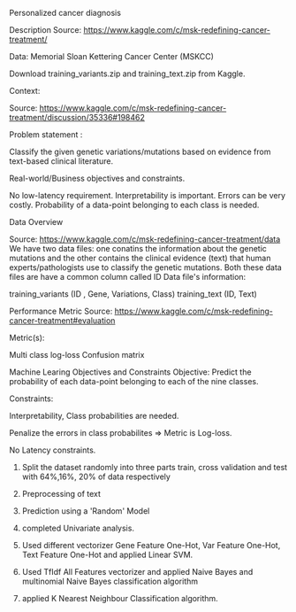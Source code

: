 Personalized cancer diagnosis

Description
Source: https://www.kaggle.com/c/msk-redefining-cancer-treatment/

Data: Memorial Sloan Kettering Cancer Center (MSKCC)

Download training_variants.zip and training_text.zip from Kaggle.

Context:

Source: https://www.kaggle.com/c/msk-redefining-cancer-treatment/discussion/35336#198462

Problem statement :

Classify the given genetic variations/mutations based on evidence from text-based clinical literature.

Real-world/Business objectives and constraints.

No low-latency requirement.
Interpretability is important.
Errors can be very costly.
Probability of a data-point belonging to each class is needed.


Data Overview

Source: https://www.kaggle.com/c/msk-redefining-cancer-treatment/data
We have two data files: one conatins the information about the genetic mutations and the other contains the clinical evidence (text) that human experts/pathologists use to classify the genetic mutations.
Both these data files are have a common column called ID
Data file's information:

training_variants (ID , Gene, Variations, Class)
training_text (ID, Text)

Performance Metric
Source: https://www.kaggle.com/c/msk-redefining-cancer-treatment#evaluation

Metric(s):


Multi class log-loss
Confusion matrix

Machine Learing Objectives and Constraints
Objective: Predict the probability of each data-point belonging to each of the nine classes.

Constraints:

 Interpretability, Class probabilities are needed.
 
 Penalize the errors in class probabilites => Metric is Log-loss. 
 
 No Latency constraints.

1. Split the dataset randomly into three parts train, cross validation and test with 64%,16%, 20% of data respectively

2. Preprocessing of text

3. Prediction using a 'Random' Model

4. completed Univariate analysis.

5. Used different vectorizer Gene Feature One-Hot, Var Feature One-Hot, Text Feature One-Hot and applied Linear SVM.

6. Used TfIdf All Features vectorizer and applied Naive Bayes and multinomial Naive Bayes classification algorithm

7. applied K Nearest Neighbour Classification algorithm.

 

